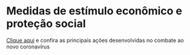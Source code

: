 
# Medidas de estímulo econômico e proteção social

[Clique aqui](http://www.desenvolvimento.mg.gov.br/application/noticias/noticia/1040/sistema-de-desenvolvimento-economico-no-enfrentamento-a-covid-19) e confira as principais ações desenvolvidas no combate ao novo coronavírus
 

